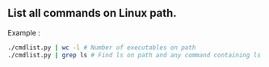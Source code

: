 ## List all commands on Linux path.


Example :

```bash
./cmdlist.py | wc -l # Number of executables on path
./cmdlist.py | grep ls # Find ls on path and any command containing ls
```


